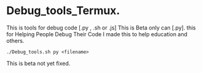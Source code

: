 # Debug_tools_Termux.
This is tools for debug code [.py , .sh or .js] This is Beta only can [.py].
this for Helping People Debug Their Code I made this to help education and others.
```
./Debug_tools.sh py <filename>
```
This is beta not yet fixed.
